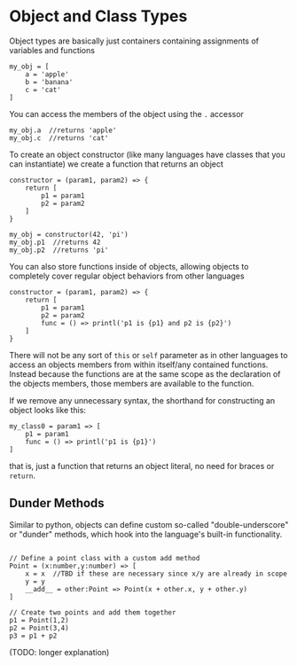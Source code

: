 # Object and Class Types


Object types are basically just containers containing assignments of variables and functions

```
my_obj = [
    a = 'apple'
    b = 'banana'
    c = 'cat'
]
```

You can access the members of the object using the `.` accessor

```
my_obj.a  //returns 'apple'
my_obj.c  //returns 'cat'
```


To create an object constructor (like many languages have classes that you can instantiate) we create a function that returns an object


```
constructor = (param1, param2) => {
    return [
        p1 = param1
        p2 = param2
    ]
}

my_obj = constructor(42, 'pi')
my_obj.p1  //returns 42
my_obj.p2  //returns 'pi'
```

You can also store functions inside of objects, allowing objects to completely cover regular object behaviors from other languages

```
constructor = (param1, param2) => {
    return [
        p1 = param1
        p2 = param2
        func = () => printl('p1 is {p1} and p2 is {p2}') 
    ]
}
```

There will not be any sort of `this` or `self` parameter as in other languages to access an objects members from within itself/any contained functions. Instead because the functions are at the same scope as the declaration of the objects members, those members are available to the function. 



If we remove any unnecessary syntax, the shorthand for constructing an object looks like this:

```
my_class0 = param1 => [
    p1 = param1
    func = () => printl('p1 is {p1}')
]
```

that is, just a function that returns an object literal, no need for braces or `return`.

## Dunder Methods
Similar to python, objects can define custom so-called "double-underscore" or "dunder" methods, which hook into the language's built-in functionality. 

```

// Define a point class with a custom add method
Point = (x:number,y:number) => [
    x = x  //TBD if these are necessary since x/y are already in scope
    y = y
    __add__ = other:Point => Point(x + other.x, y + other.y)
]

// Create two points and add them together
p1 = Point(1,2)
p2 = Point(3,4)
p3 = p1 + p2
```

(TODO: longer explanation)